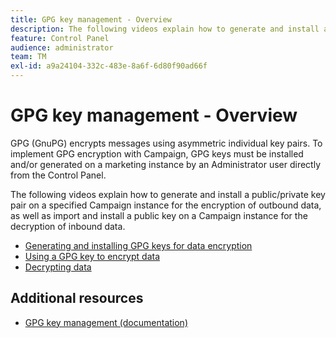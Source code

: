 ```yaml
---
title: GPG key management - Overview
description: The following videos explain how to generate and install a public/private key pair on a specified Campaign instance for the encryption of outbound data, as well as import and install a public key on a Campaign instance for the decryption of inbound data.
feature: Control Panel
audience: administrator
team: TM
exl-id: a9a24104-332c-483e-8a6f-6d80f90ad66f
---
```

# GPG key management - Overview

GPG (GnuPG) encrypts messages using asymmetric individual key pairs. To implement GPG encryption with Campaign, GPG keys must be installed and/or generated on a marketing instance by an Administrator user directly from the Control Panel.

The following videos explain how to generate and install a public/private key pair on a specified Campaign instance for the encryption of outbound data, as well as import and install a public key on a Campaign instance for the decryption of inbound data.

* [Generating and installing GPG keys for data encryption](./generating-and-installing-gpg-keys-for-data-encryption.md)
* [Using a GPG key to encrypt data](./using-a-gpg-key-to-encrypt-data.md)
* [Decrypting data](./decrypting-data.md)

## Additional resources

* [GPG key management (documentation)](https://docs.adobe.com/content/help/en/control-panel/using/instances-settings/gpg-keys-management.html)
